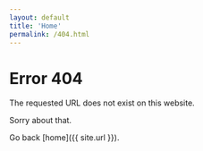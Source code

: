 ```yaml
---
layout: default
title: 'Home'
permalink: /404.html
---
```


# Error 404

<p class="h2">
The requested URL does not exist on this website.
</p>

Sorry about that.

Go back [home]({{ site.url }}).
